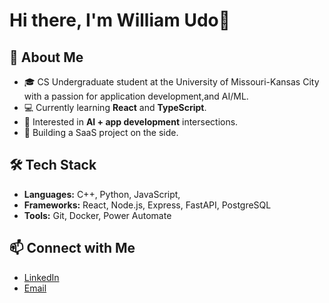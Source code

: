 # Hi there, I'm William Udo👋

## 🚀 About Me
- 🎓 CS Undergraduate student at the University of Missouri-Kansas City with a passion for application development,and AI/ML.
- 💻 Currently learning **React** and **TypeScript**.
- 🧠 Interested in **AI + app development** intersections.
- 🌱 Building a SaaS project on the side.

## 🛠️ Tech Stack
- **Languages:** C++, Python, JavaScript, 
- **Frameworks:** React, Node.js, Express, FastAPI, PostgreSQL
- **Tools:** Git, Docker, Power Automate

## 📫 Connect with Me
- [LinkedIn](https://www.linkedin.com/in/YOUR-LINK/)
- [Email](wu7nf@umsystem.edu)
 <!-- - [Portfolio](https://your-portfolio.com) -->

<!--
## 📊 GitHub Stats
![William's GitHub Stats](https://github-readme-stats.vercel.app/api?username=WilliamUdo&show_icons=true&theme=tokyonight)
-->






